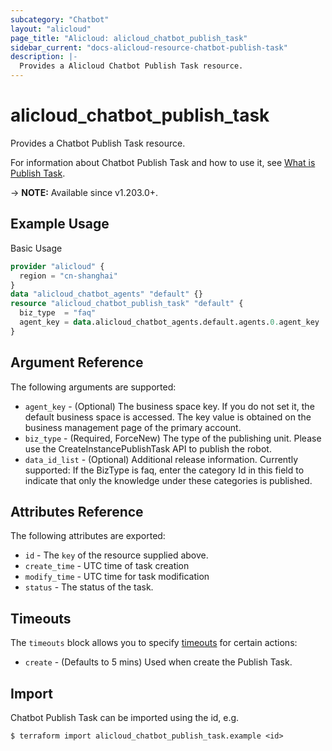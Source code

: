 ```yaml
---
subcategory: "Chatbot"
layout: "alicloud"
page_title: "Alicloud: alicloud_chatbot_publish_task"
sidebar_current: "docs-alicloud-resource-chatbot-publish-task"
description: |-
  Provides a Alicloud Chatbot Publish Task resource.
---
```


# alicloud_chatbot_publish_task

Provides a Chatbot Publish Task resource.

For information about Chatbot Publish Task and how to use it, see [What is Publish Task](https://help.aliyun.com/document_detail/433996.html).

-> **NOTE:** Available since v1.203.0+.

## Example Usage

Basic Usage

```terraform
provider "alicloud" {
  region = "cn-shanghai"
}
data "alicloud_chatbot_agents" "default" {}
resource "alicloud_chatbot_publish_task" "default" {
  biz_type  = "faq"
  agent_key = data.alicloud_chatbot_agents.default.agents.0.agent_key
}
```

## Argument Reference

The following arguments are supported:
* `agent_key` - (Optional) The business space key. If you do not set it, the default business space is accessed. The key value is obtained on the business management page of the primary account.
* `biz_type` - (Required, ForceNew) The type of the publishing unit. Please use the CreateInstancePublishTask API to publish the robot.
* `data_id_list` - (Optional) Additional release information. Currently supported: If the BizType is faq, enter the category Id in this field to indicate that only the knowledge under these categories is published.


## Attributes Reference

The following attributes are exported:
* `id` - The `key` of the resource supplied above.
* `create_time` - UTC time of task creation
* `modify_time` - UTC time for task modification
* `status` - The status of the task.

## Timeouts

The `timeouts` block allows you to specify [timeouts](https://www.terraform.io/docs/configuration-0-11/resources.html#timeouts) for certain actions:
* `create` - (Defaults to 5 mins) Used when create the Publish Task.

## Import

Chatbot Publish Task can be imported using the id, e.g.

```shell
$ terraform import alicloud_chatbot_publish_task.example <id>
```